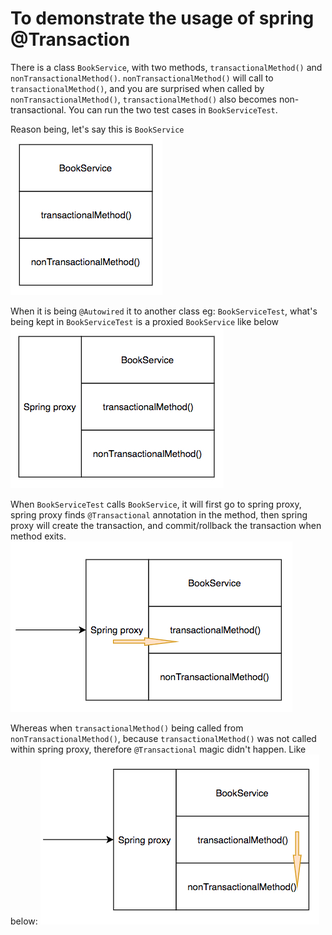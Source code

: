 # To demonstrate the usage of spring @Transaction
There is a class `BookService`, with two methods, `transactionalMethod()` and `nonTransactionalMethod()`. `nonTransactionalMethod()` will call to `transactionalMethod()`, and you are surprised when called by `nonTransactionalMethod()`, `transactionalMethod()` also becomes non-transactional. You can run the two test cases in `BookServiceTest`.

Reason being, let's say this is `BookService`
![BookService](class.jpg)

When it is being `@Autowired` it to another class eg: `BookServiceTest`, what's being kept in `BookServiceTest` is a proxied `BookService` like below
![Proxied BookService](spring-proxy.jpg)

When `BookServiceTest` calls `BookService`, it will first go to spring proxy, spring proxy finds `@Transactional` annotation in the method, then spring proxy will create the transaction, and commit/rollback the transaction when method exits.
![Transactional](annotation-method.jpg)

Whereas when `transactionalMethod()` being called from `nonTransactionalMethod()`, because `transactionalMethod()` was not called within spring proxy, therefore `@Transactional` magic didn't happen. Like below:
![Internal method](without-annotation-method.jpg)

